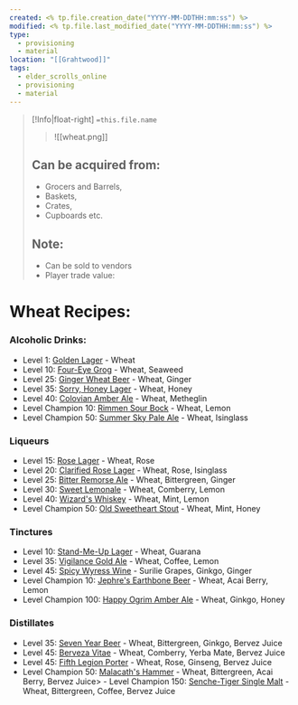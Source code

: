 ```yaml
---
created: <% tp.file.creation_date("YYYY-MM-DDTHH:mm:ss") %>
modified: <% tp.file.last_modified_date("YYYY-MM-DDTHH:mm:ss") %>
type:
  - provisioning
  - material
location: "[[Grahtwood]]"
tags:
  - elder_scrolls_online
  - provisioning
  - material
---
```


> [!Info|float-right] `=this.file.name`
>> ![[wheat.png]]
> ## Can be acquired from:
> - Grocers and Barrels, 
> - Baskets, 
> - Crates, 
> - Cupboards etc.
>
> ## Note:
> - Can be sold to vendors
> - Player trade value:
# Wheat Recipes:
### Alcoholic Drinks:
 - Level 1: [Golden Lager](https://elderscrollsonline.wiki.fextralife.com/Golden+Lager) - Wheat
 - Level 10: [Four-Eye Grog](https://elderscrollsonline.wiki.fextralife.com/Four-Eye+Grog) - Wheat, Seaweed
 - Level 25: [Ginger Wheat Beer](https://elderscrollsonline.wiki.fextralife.com/Ginger+Wheat+Beer) - Wheat, Ginger
 - Level 35: [Sorry, Honey Lager](https://elderscrollsonline.wiki.fextralife.com/Sorry,+Honey+Lager) - Wheat, Honey
 - Level 40: [Colovian Amber Ale](https://elderscrollsonline.wiki.fextralife.com/Colovian+Amber+Ale) - Wheat, Metheglin
 - Level Champion 10: [Rimmen Sour Bock](https://elderscrollsonline.wiki.fextralife.com/Rimmen+Sour+Bock) - Wheat, Lemon
 - Level Champion 50: [Summer Sky Pale Ale](https://elderscrollsonline.wiki.fextralife.com/Summer+Sky+Pale+Ale) - Wheat, Isinglass
### Liqueurs
 - Level 15: [Rose Lager](https://elderscrollsonline.wiki.fextralife.com/Rose+Lager) - Wheat, Rose
 - Level 20: [Clarified Rose Lager](https://elderscrollsonline.wiki.fextralife.com/Clarified+Rose+Lager) - Wheat, Rose, Isinglass
 - Level 25: [Bitter Remorse Ale](https://elderscrollsonline.wiki.fextralife.com/Bitter+Remorse+Ale) - Wheat, Bittergreen, Ginger
 - Level 30: [Sweet Lemonale](https://elderscrollsonline.wiki.fextralife.com/Sweet+Lemonale) - Wheat, Comberry, Lemon
 - Level 40: [Wizard's Whiskey](https://elderscrollsonline.wiki.fextralife.com/Wizard's+Whiskey) - Wheat, Mint, Lemon
 - Level Champion 50: [Old Sweetheart Stout](https://elderscrollsonline.wiki.fextralife.com/Old+Sweetheart+Stout) - Wheat, Mint, Honey
### Tinctures
 - Level 10: [Stand-Me-Up Lager](https://elderscrollsonline.wiki.fextralife.com/Stand-Me-Up+Lager) - Wheat, Guarana
 - Level 35: [Vigilance Gold Ale](https://elderscrollsonline.wiki.fextralife.com/Vigilance+Gold+Ale) - Wheat, Coffee, Lemon
 - Level 45: [Spicy Wyress Wine](https://elderscrollsonline.wiki.fextralife.com/Spicy+Wyress+Wine) - Surilie Grapes, Ginkgo, Ginger
 - Level Champion 10: [Jephre's Earthbone Beer](https://elderscrollsonline.wiki.fextralife.com/Jephre's+Earthbone+Beer) - Wheat, Acai Berry, Lemon
 - Level Champion 100: [Happy Ogrim Amber Ale](https://elderscrollsonline.wiki.fextralife.com/Happy+Ogrim+Amber+Ale) - Wheat, Ginkgo, Honey
### Distillates
 - Level 35: [Seven Year Beer](https://elderscrollsonline.wiki.fextralife.com/Seven+Year+Beer) - Wheat, Bittergreen, Ginkgo, Bervez Juice
 - Level 45: [Berveza Vitae](https://elderscrollsonline.wiki.fextralife.com/Berveza+Vitae) - Wheat, Comberry, Yerba Mate, Bervez Juice
 - Level 45: [Fifth Legion Porter](https://elderscrollsonline.wiki.fextralife.com/Fifth+Legion+Porter) - Wheat, Rose, Ginseng, Bervez Juice
 - Level Champion 50: [Malacath's Hammer](https://elderscrollsonline.wiki.fextralife.com/Malacath's+Hammer) - Wheat, Bittergreen, Acai Berry, Bervez Juice> - Level Champion 150: [Senche-Tiger Single Malt](https://elderscrollsonline.wiki.fextralife.com/Senche-Tiger+Single+Malt) - Wheat, Bittergreen, Coffee, Bervez Juice
 